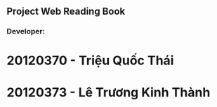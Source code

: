 ## Project Web Reading Book

### Developer:

# 20120370 - Triệu Quốc Thái
# 20120373 - Lê Trương Kinh Thành
